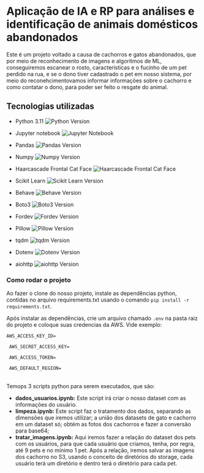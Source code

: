 <h1>Aplicação de IA e RP para análises e identificação de animais domésticos abandonados</h1>

<p>Este é um projeto voltado a causa de cachorros e gatos abandonados, que por meio de reconhecimento de imagens e algoritmos de ML, 
conseguiremos escanear o rosto, características e o fucinho de um pet perdido na rua, e se o dono tiver cadastrado o pet em nosso sistema, 
por meio do reconehcimentovamos informar informações sobre o cachorro e como contatar o dono, para poder ser feito o resgate do animal.</p>

## Tecnologias utilizadas

- Python 3.11 ![Python Version](https://img.shields.io/badge/Python-3.11-blue)

- Jupyter notebook ![Jupyter Notebook](https://img.shields.io/badge/Jupyter-Notebook-orange)

- Pandas ![Pandas Version](https://img.shields.io/badge/Pandas-Latest-brightgreen)

- Numpy ![Numpy Version](https://img.shields.io/badge/Numpy-Latest-blue)

- Haarcascade Frontal Cat Face ![Haarcascade Frontal Cat Face](https://img.shields.io/badge/Haarcascade-Frontal_Cat_Face-red)

- Scikit Learn ![Scikit Learn Version](https://img.shields.io/badge/scikit--learn-Latest-blue)

- Behave ![Behave Version](https://img.shields.io/badge/Behave-Latest-green)

- Boto3 ![Boto3 Version](https://img.shields.io/badge/Boto3-Latest-yellow)

- Fordev ![Fordev Version](https://img.shields.io/badge/Fordev-Latest-blue)

- Pillow ![Pillow Version](https://img.shields.io/badge/Pillow-Latest-green)

- tqdm ![tqdm Version](https://img.shields.io/badge/tqdm-Latest-yellow)

- Dotenv ![Dotenv Version](https://img.shields.io/badge/Dotenv-Latest-red)

- aiohttp ![aiohttp Version](https://img.shields.io/badge/aiohttp-Latest-blue)


<h3>Como rodar o projeto</h3>
<p>Ao fazer o clone do nosso projeto, instale as dependências python, contidas no arquivo requirements.txt usando o comando 
<code>pip install -r requirements.txt</code>.</p>
<p>Após instalar as dependências, crie um arquivo chamado <code>.env</code> na pasta raiz do projeto e coloque suas credencias da AWS. Vide exemplo: </p>
<code>AWS_ACCESS_KEY_ID= <br>
 AWS_SECRET_ACCESS_KEY= <br>
 AWS_ACCESS_TOKEN= <br> 
 AWS_DEFAULT_REGION=
</code>
<br>
<p>Temops 3 scripts python para serem executados, que são: </p>
<ul>
  <li>
    <b>dados_usuarios.ipynb:</b> Este script irá criar o nosso dataset com as informações do usuário. 
  </li>
  <li>
    <b>limpeza.ipynb:</b> Este script faz o tratamento dos dados, separando as dimensões que iremos utilizar; 
    a união dos datasets de gato e cachorro em um dataset só; obtém as fotos dos cachorros e fazer a conversão para base64; 
  </li>
  <li>
    <b>tratar_imagens.ipynb:</b> Aqui iremos fazer a relação do dataset dos pets com os usuários, para que cada usuário que criamos, tenha, por regra,
    até 9 pets e no mínimo 1 pet. Após a relação, iremos salvar as imagens dos cachorro no S3, usando o conceito de diretórios do storage, cada usuário terá
    um diretório e dentro terá o diretório para cada pet.
  </li>
</ul>
